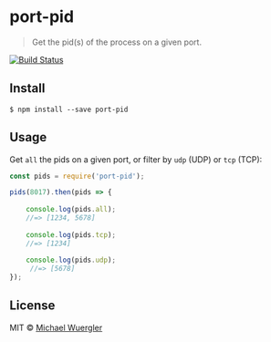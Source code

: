 # port-pid 

> Get the pid(s) of the process on a given port.

[![Build Status](https://travis-ci.org/radiovisual/port-pid.svg?branch=master)](https://travis-ci.org/radiovisual/port-pid)


## Install

```
$ npm install --save port-pid
```

## Usage

Get `all` the pids on a given port, or filter by `udp` (UDP) or `tcp` (TCP):

```js
const pids = require('port-pid');

pids(8017).then(pids => {
    
    console.log(pids.all);
    //=> [1234, 5678]
    
    console.log(pids.tcp);
    //=> [1234]
    
    console.log(pids.udp);
     //=> [5678]
});
```


## License

MIT © [Michael Wuergler](http://numetriclabs.com)
